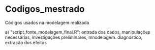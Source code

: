 # Codigos_mestrado
Códigos usados na modelagem realizada 

a) "script_fonte_modelagem_final.R": entrada dos dados, manipulações necessárias, investigações preliminares, mnodelagem. diagnóstico, extração dos efeitos 

